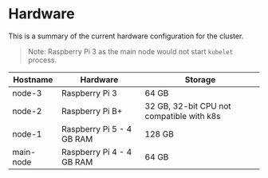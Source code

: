 # Hardware

This is a summary of the current hardware configuration for the cluster.

> Note: Raspberry Pi 3 as the main node would not start `kubelet` process.

|Hostname|Hardware|Storage|
|--------|--------|-------|
|node-3|Raspberry Pi 3|64 GB|
|node-2|Raspberry Pi B+|32 GB, 32-bit CPU not compatible with k8s|
|node-1|Raspberry Pi 5 - 4 GB RAM|128 GB|
|main-node|Raspberry Pi 4 - 4 GB RAM|64 GB|
